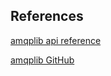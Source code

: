 ## References 

[amqplib api reference](https://www.squaremobius.net/amqp.node/channel_api.html)

[amqplib GitHub](https://github.com/squaremo/amqp.node)
